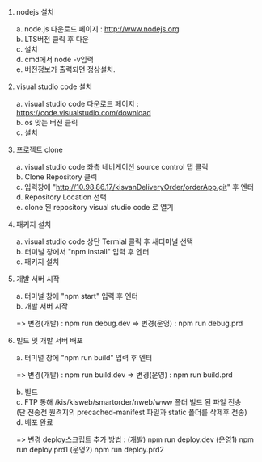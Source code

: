 1. nodejs 설치

	a. node.js 다운로드 페이지 : http://www.nodejs.org<br />
	b. LTS버전 클릭 후 다운<br />
	c. 설치<br />
	d. cmd에서 node -v입력<br />
	e. 버전정보가 출력되면 정상설치.<br />

2. visual studio code 설치

	a. visual studio code 다운로드 페이지 : https://code.visualstudio.com/download<br />
	b. os 맞는 버전 클릭<br />
	c. 설치<br />

3. 프로젝트 clone

	a. visual studio code 좌측 네비게이션 source control 탭 클릭<br />
	b. Clone Repository 클릭<br />
	c. 입력창에 "http://10.98.86.17/kisvanDeliveryOrder/orderApp.git" 후 엔터<br />
	d. Repository Location 선택<br />
	e. clone 된 repository visual studio code 로 열기<br />
	
4. 패키지 설치

	a. visual studio code 상단  Termial 클릭 후 새터미널 선택<br />
	b. 터미널 창에서 "npm install" 입력 후 엔터<br />
	c. 패키지 설치<br />
	
5. 개발 서버 시작

	a. 터미널 창에 "npm start" 입력 후 엔터<br />
	b. 개발 서버 시작<br />

    => 변경(개발) : npm run debug.dev
	=> 변경(운영) : npm run debug.prd

6. 빌드 및 개발 서버 배포

	a. 터미널 창에 "npm run build" 입력 후 엔터<br />

	=> 변경(개발) : npm run build.dev
	=> 변경(운영) : npm run build.prd

	b. 빌드<br />
	c. FTP 통해 /kis/kisweb/smartorder/nweb/www 폴더 빌드 된 파일 전송<br />
     (단 전송전 원격지의 precached-manifest 파일과 static 폴더를 삭제후 전송)<br />
	d. 배포 완료<br />
	
	=> 변경 deploy스크립트 추가
	   방법 : 
	   (개발) npm run deploy.dev
	   (운영1) npm run deploy.prd1
	   (운영2) npm run deploy.prd2
	   
	   




